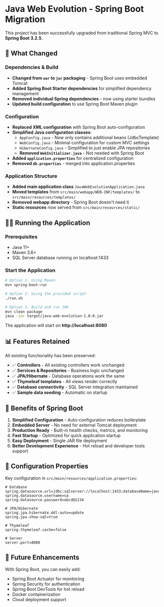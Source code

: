 # Java Web Evolution - Spring Boot Migration

This project has been successfully upgraded from traditional Spring MVC to **Spring Boot 3.2.5**.

## 🚀 What Changed

### Dependencies & Build
- **Changed from `war` to `jar` packaging** - Spring Boot uses embedded Tomcat
- **Added Spring Boot Starter dependencies** for simplified dependency management
- **Removed individual Spring dependencies** - now using starter bundles
- **Updated build configuration** to use Spring Boot Maven plugin

### Configuration
- **Replaced XML configuration** with Spring Boot auto-configuration
- **Simplified Java configuration classes**:
  - `AppConfig.java` - Now only contains additional beans (JdbcTemplate)
  - `WebConfig.java` - Minimal configuration for custom MVC settings
  - `HibernateConfig.java` - Simplified to just enable JPA repositories
  - **Removed `WebInitializer.java`** - Not needed with Spring Boot
- **Added `application.properties`** for centralized configuration
- **Removed `db.properties`** - merged into application.properties

### Application Structure
- **Added main application class** `JavaWebEvolutionApplication.java`
- **Moved templates** from `src/main/webapp/WEB-INF/templates/` to `src/main/resources/templates/`
- **Removed webapp directory** - Spring Boot doesn't need it
- **Static resources** now served from `src/main/resources/static/`

## 🏃‍♂️ Running the Application

### Prerequisites
- Java 11+
- Maven 3.6+
- SQL Server database running on localhost:1433

### Start the Application
```bash
# Option 1: Using Maven
mvn spring-boot:run

# Option 2: Using the provided script
./run.sh

# Option 3: Build and run JAR
mvn clean package
java -jar target/java-web-evolution-1.0.0.jar
```

The application will start on **http://localhost:8080**

## 📊 Features Retained

All existing functionality has been preserved:
- ✅ **Controllers** - All existing controllers work unchanged
- ✅ **Services & Repositories** - Business logic unchanged
- ✅ **JPA/Hibernate** - Database operations work the same
- ✅ **Thymeleaf templates** - All views render correctly
- ✅ **Database connectivity** - SQL Server integration maintained
- ✅ **Sample data seeding** - Automatic on startup

## 🎯 Benefits of Spring Boot

1. **Simplified Configuration** - Auto-configuration reduces boilerplate
2. **Embedded Server** - No need for external Tomcat deployment
3. **Production Ready** - Built-in health checks, metrics, and monitoring
4. **Fast Startup** - Optimized for quick application startup
5. **Easy Deployment** - Single JAR file deployment
6. **Better Development Experience** - Hot reload and developer tools support

## 📝 Configuration Properties

Key configuration in `src/main/resources/application.properties`:

```properties
# Database
spring.datasource.url=jdbc:sqlserver://localhost:1433;databaseName=javaWebEvolution_dev;encrypt=true;trustServerCertificate=true;
spring.datasource.username=sa
spring.datasource.password=abcd@1234

# JPA/Hibernate
spring.jpa.hibernate.ddl-auto=update
spring.jpa.show-sql=true

# Thymeleaf
spring.thymeleaf.cache=false

# Server
server.port=8080
```

## 🔧 Future Enhancements

With Spring Boot, you can easily add:
- Spring Boot Actuator for monitoring
- Spring Security for authentication
- Spring Boot DevTools for hot reload
- Docker containerization
- Cloud deployment support
